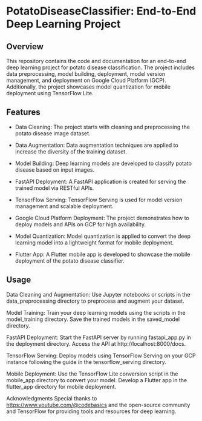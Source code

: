 # PotatoDiseaseClassifier: End-to-End Deep Learning Project

## Overview

This repository contains the code and documentation for an end-to-end deep learning project for potato disease classification. The project includes data preprocessing, model building, deployment, model version management, and deployment on Google Cloud Platform (GCP). Additionally, the project showcases model quantization for mobile deployment using TensorFlow Lite.

## Features

- Data Cleaning: The project starts with cleaning and preprocessing the potato disease image dataset.

- Data Augmentation: Data augmentation techniques are applied to increase the diversity of the training dataset.

- Model Building: Deep learning models are developed to classify potato disease based on input images.

- FastAPI Deployment: A FastAPI application is created for serving the trained model via RESTful APIs.

- TensorFlow Serving: TensorFlow Serving is used for model version management and scalable deployment.

- Google Cloud Platform Deployment: The project demonstrates how to deploy models and APIs on GCP for high availability.

- Model Quantization: Model quantization is applied to convert the deep learning model into a lightweight format for mobile deployment.

- Flutter App: A Flutter mobile app is developed to showcase the mobile deployment of the potato disease classifier.
## Usage
Data Cleaning and Augmentation: Use Jupyter notebooks or scripts in the data_preprocessing directory to preprocess and augment your dataset.

Model Training: Train your deep learning models using the scripts in the model_training directory. Save the trained models in the saved_model directory.

FastAPI Deployment: Start the FastAPI server by running fastapi_app.py in the deployment directory. Access the API at http://localhost:8000/docs.

TensorFlow Serving: Deploy models using TensorFlow Serving on your GCP instance following the guide in the tensorflow_serving directory.

Mobile Deployment: Use the TensorFlow Lite conversion script in the mobile_app directory to convert your model. Develop a Flutter app in the flutter_app directory for mobile deployment.

Acknowledgments
Special thanks to https://www.youtube.com/@codebasics  and the open-source community and TensorFlow for providing tools and resources for deep learning.
